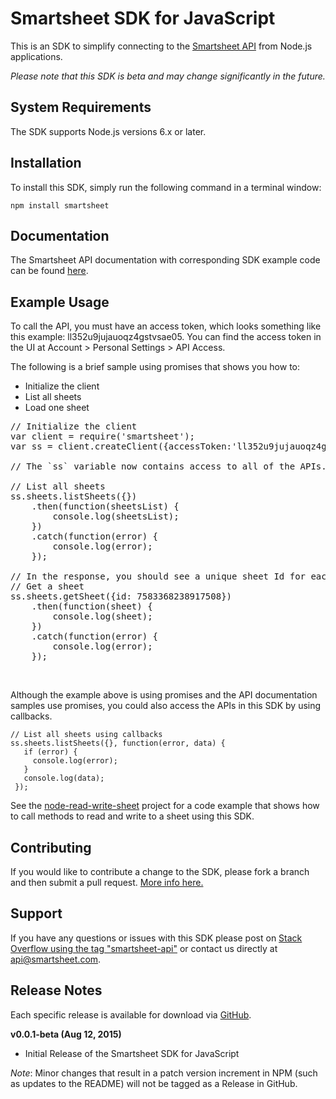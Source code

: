# Smartsheet SDK for JavaScript

This is an SDK to simplify connecting to the [Smartsheet API](http://www.smartsheet.com/developers/api-documentation) from Node.js applications.

*Please note that this SDK is beta and may change significantly in the future.*

## System Requirements

The SDK supports Node.js versions 6.x or later.

## Installation

To install this SDK, simply run the following command in a terminal window: 

    npm install smartsheet

## Documentation

The Smartsheet API documentation with corresponding SDK example code can be found [here](http://www.smartsheet.com/developers/api-documentation). 

## Example Usage

To call the API, you must have an access token, which looks something like this example: ll352u9jujauoqz4gstvsae05. You can find the access token in the UI at Account > Personal Settings > API Access. 

The following is a brief sample using promises that shows you how to:

* Initialize the client
* List all sheets
* Load one sheet

<pre class="center-column">
// Initialize the client
var client = require('smartsheet');
var ss = client.createClient({accessToken:'ll352u9jujauoqz4gstvsae05'});

// The `ss` variable now contains access to all of the APIs.

// List all sheets
ss.sheets.listSheets({})
    .then(function(sheetsList) {
        console.log(sheetsList);
    })
    .catch(function(error) {
        console.log(error);
    });

// In the response, you should see a unique sheet Id for each sheet.
// Get a sheet
ss.sheets.getSheet({id: 7583368238917508})
    .then(function(sheet) {
        console.log(sheet);
    })
    .catch(function(error) {
        console.log(error);
    });
</pre>
<br/>

Although the example above is using promises and the API documentation samples use promises, you could also access the APIs in this SDK by using callbacks.

    // List all sheets using callbacks
    ss.sheets.listSheets({}, function(error, data) {
       if (error) {
         console.log(error);
       }
       console.log(data);
     });

 See the [node-read-write-sheet](https://github.com/smartsheet-samples/node-read-write-sheet) project for a code example that shows how to call methods to read and write to a sheet using this SDK.

## Contributing

If you would like to contribute a change to the SDK, please fork a branch and then submit a pull request.
[More info here.](https://help.github.com/articles/using-pull-requests)

## Support

If you have any questions or issues with this SDK please post on [Stack Overflow using the tag "smartsheet-api"](http://stackoverflow.com/questions/tagged/smartsheet-api) or contact us directly at api@smartsheet.com.

## Release Notes

Each specific release is available for download via [GitHub](https://github.com/smartsheet-platform/smartsheet-javascript-sdk/tags).

**v0.0.1-beta (Aug 12, 2015)**
* Initial Release of the Smartsheet SDK for JavaScript

*Note*: Minor changes that result in a patch version increment in NPM (such as updates to the README) will not be tagged as a Release in GitHub.
